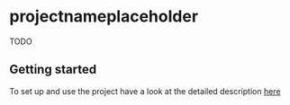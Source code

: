 # projectnameplaceholder

TODO

## Getting started

To set up and use the project have a look at the detailed description [here](./documentation/Tox.md)
